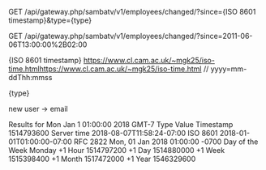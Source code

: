 GET /api/gateway.php/sambatv/v1/employees/changed/?since={ISO 8601 timestamp}&type={type}

GET /api/gateway.php/sambatv/v1/employees/changed/?since=2011-06-06T13:00:00%2B02:00
  

{ISO 8601 timestamp} https://www.cl.cam.ac.uk/~mgk25/iso-time.htmlhttps://www.cl.cam.ac.uk/~mgk25/iso-time.html
  // yyyy=mm-ddThh:mmss

{type} 

new user ->  email

Results for Mon Jan 1 01:00:00 2018 GMT-7
Type	Value
Timestamp	1514793600
Server time	2018-08-07T11:58:24-07:00
ISO 8601	2018-01-01T01:00:00-07:00
RFC 2822	Mon, 01 Jan 2018 01:00:00 -0700
Day of the Week	Monday
+1 Hour	1514797200
+1 Day	1514880000
+1 Week	1515398400
+1 Month	1517472000
+1 Year	1546329600
